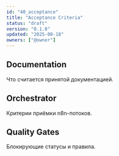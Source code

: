 ```yaml
---
id: "40_acceptance"
title: "Acceptance Criteria"
status: "draft"
version: "0.1.0"
updated: "2025-08-18"
owners: ["@owner"]
---
```


## Documentation
Что считается принятой документацией.

## Orchestrator
Критерии приёмки n8n-потоков.

## Quality Gates
Блокирующие статусы и правила.

